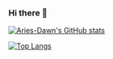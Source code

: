 ### Hi there 👋

[![Aries-Dawn's GitHub stats](https://github-readme-stats.vercel.app/api?username=Aries-Dawn&theme=tokyonight&show_icons=true&count_private=true)](https://github.com/anuraghazra/github-readme-stats)

[![Top Langs](https://github-readme-stats.vercel.app/api/top-langs/?username=Aries-Dawn&hide=Ruby,Perl,Makefile,Cmake,Assemble&count_private=true)](https://github.com/anuraghazra/github-readme-stats)
<!--
**Aries-Dawn/Aries-Dawn** is a ✨ _special_ ✨ repository because its `README.md` (this file) appears on your GitHub profile.

Here are some ideas to get you started:

- 🔭 I’m currently working on ...
- 🌱 I’m currently learning ...
- 👯 I’m looking to collaborate on ...
- 🤔 I’m looking for help with ...
- 💬 Ask me about ...
- 📫 How to reach me: ...
- 😄 Pronouns: ...
- ⚡ Fun fact: ...
-->
